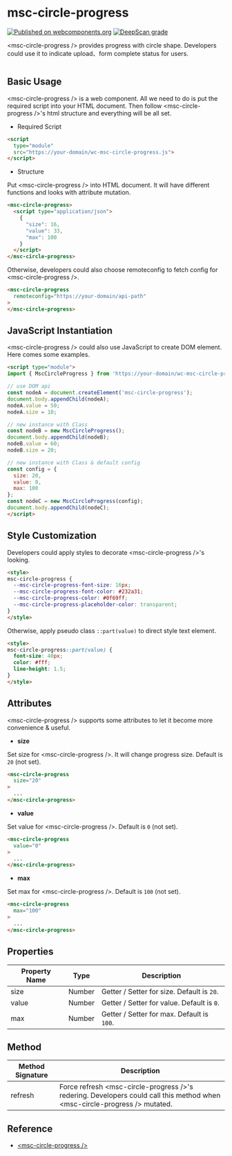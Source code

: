 # msc-circle-progress

[![Published on webcomponents.org](https://img.shields.io/badge/webcomponents.org-published-blue.svg)](https://www.webcomponents.org/element/msc-circle-progress) [![DeepScan grade](https://deepscan.io/api/teams/16372/projects/22133/branches/651098/badge/grade.svg)](https://deepscan.io/dashboard#view=project&tid=16372&pid=22133&bid=651098)

&lt;msc-circle-progress /> provides progress with circle shape. Developers could use it to indicate upload、form complete status for users.

![<msc-zoom />](https://blog.lalacube.com/mei/img/preview/msc-circle-progress.png)

## Basic Usage

&lt;msc-circle-progress /> is a web component. All we need to do is put the required script into your HTML document. Then follow &lt;msc-circle-progress />'s html structure and everything will be all set.

- Required Script

```html
<script
  type="module"
  src="https://your-domain/wc-msc-circle-progress.js">        
</script>
```

- Structure

Put &lt;msc-circle-progress /> into HTML document. It will have different functions and looks with attribute mutation.

```html
<msc-circle-progress>
  <script type="application/json">
    {
      "size": 16,
      "value": 33,
      "max": 100
    }
  </script>
</msc-circle-progress>
```

Otherwise, developers could also choose remoteconfig to fetch config for &lt;msc-circle-progress />.

```html
<msc-circle-progress
  remoteconfig="https://your-domain/api-path"
>
</msc-circle-progress>
```

## JavaScript Instantiation

&lt;msc-circle-progress /> could also use JavaScript to create DOM element. Here comes some examples.

```html
<script type="module">
import { MscCircleProgress } from 'https://your-domain/wc-msc-circle-progress.js';

// use DOM api
const nodeA = document.createElement('msc-circle-progress');
document.body.appendChild(nodeA);
nodeA.value = 50;
nodeA.size = 10;

// new instance with Class
const nodeB = new MscCircleProgress();
document.body.appendChild(nodeB);
nodeB.value = 60;
nodeB.size = 20;

// new instance with Class & default config
const config = {
  size: 20,
  value: 0,
  max: 100
};
const nodeC = new MscCircleProgress(config);
document.body.appendChild(nodeC);
</script>
```

## Style Customization

Developers could apply styles to decorate &lt;msc-circle-progress />'s looking.

```html
<style>
msc-circle-progress {
  --msc-circle-progress-font-size: 16px;
  --msc-circle-progress-font-color: #232a31;
  --msc-circle-progress-color: #0f69ff;
  --msc-circle-progress-placeholder-color: transparent;
}
</style>
```

Otherwise, apply pseudo class `::part(value)` to direct style text element.

```html
<style>
msc-circle-progress::part(value) {
  font-size: 40px;
  color: #fff;
  line-height: 1.5;
}
</style>
```

## Attributes

&lt;msc-circle-progress /> supports some attributes to let it become more convenience & useful.

- **size**

Set size for &lt;msc-circle-progress />. It will change progress size. Default is `20` (not set).

```html
<msc-circle-progress
  size="20"
>
  ...
</msc-circle-progress>
```

- **value**

Set value for &lt;msc-circle-progress />. Default is `0` (not set).

```html
<msc-circle-progress
  value="0"
>
  ...
</msc-circle-progress>
```

- **max**

Set max for &lt;msc-circle-progress />. Default is `100` (not set).

```html
<msc-circle-progress
  max="100"
>
  ...
</msc-circle-progress>
```

## Properties

| Property Name | Type | Description |
| ----------- | ----------- | ----------- |
| size | Number | Getter / Setter for size. Default is `20`. |
| value | Number | Getter / Setter for value. Default is `0`. |
| max | Number | Getter / Setter for max. Default is `100`. |

## Method

| Method Signature | Description |
| ----------- | ----------- |
| refresh | Force refresh &lt;msc-circle-progress />'s redering. Developers could call this method when &lt;msc-circle-progress /> mutated. |

## Reference
- [&lt;msc-circle-progress />](https://blog.lalacube.com/mei/webComponent_msc-circle-progress.html)
